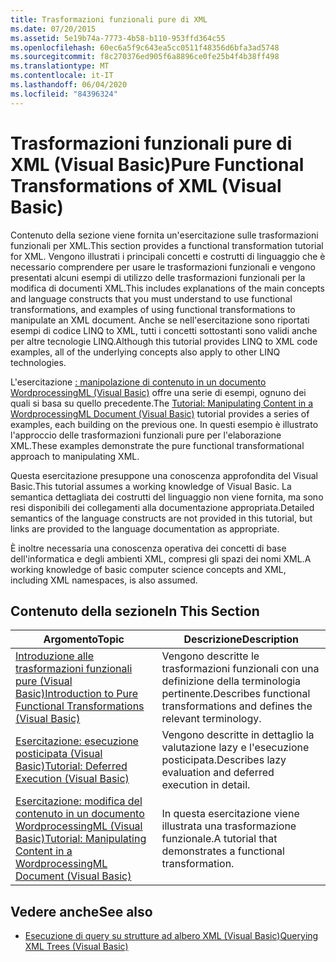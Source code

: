```yaml
---
title: Trasformazioni funzionali pure di XML
ms.date: 07/20/2015
ms.assetid: 5e19b74a-7773-4b58-b110-953ffd364c55
ms.openlocfilehash: 60ec6a5f9c643ea5cc0511f48356d6bfa3ad5748
ms.sourcegitcommit: f8c270376ed905f6a8896ce0fe25b4f4b38ff498
ms.translationtype: MT
ms.contentlocale: it-IT
ms.lasthandoff: 06/04/2020
ms.locfileid: "84396324"
---
```

# <a name="pure-functional-transformations-of-xml-visual-basic"></a><span data-ttu-id="e288c-102">Trasformazioni funzionali pure di XML (Visual Basic)</span><span class="sxs-lookup"><span data-stu-id="e288c-102">Pure Functional Transformations of XML (Visual Basic)</span></span>
<span data-ttu-id="e288c-103">Contenuto della sezione viene fornita un'esercitazione sulle trasformazioni funzionali per XML.</span><span class="sxs-lookup"><span data-stu-id="e288c-103">This section provides a functional transformation tutorial for XML.</span></span> <span data-ttu-id="e288c-104">Vengono illustrati i principali concetti e costrutti di linguaggio che è necessario comprendere per usare le trasformazioni funzionali e vengono presentati alcuni esempi di utilizzo delle trasformazioni funzionali per la modifica di documenti XML.</span><span class="sxs-lookup"><span data-stu-id="e288c-104">This includes explanations of the main concepts and language constructs that you must understand to use functional transformations, and examples of using functional transformations to manipulate an XML document.</span></span> <span data-ttu-id="e288c-105">Anche se nell'esercitazione sono riportati esempi di codice LINQ to XML, tutti i concetti sottostanti sono validi anche per altre tecnologie LINQ.</span><span class="sxs-lookup"><span data-stu-id="e288c-105">Although this tutorial provides LINQ to XML code examples, all of the underlying concepts also apply to other LINQ technologies.</span></span>  
  
 <span data-ttu-id="e288c-106">L'esercitazione [: manipolazione di contenuto in un documento WordprocessingML (Visual Basic)](tutorial-manipulating-content-in-a-wordprocessingml-document.md) offre una serie di esempi, ognuno dei quali si basa su quello precedente.</span><span class="sxs-lookup"><span data-stu-id="e288c-106">The [Tutorial: Manipulating Content in a WordprocessingML Document (Visual Basic)](tutorial-manipulating-content-in-a-wordprocessingml-document.md) tutorial provides a series of examples, each building on the previous one.</span></span> <span data-ttu-id="e288c-107">In questi esempio è illustrato l'approccio delle trasformazioni funzionali pure per l'elaborazione XML.</span><span class="sxs-lookup"><span data-stu-id="e288c-107">These examples demonstrate the pure functional transformational approach to manipulating XML.</span></span>  
  
 <span data-ttu-id="e288c-108">Questa esercitazione presuppone una conoscenza approfondita del Visual Basic.</span><span class="sxs-lookup"><span data-stu-id="e288c-108">This tutorial assumes a working knowledge of Visual Basic.</span></span> <span data-ttu-id="e288c-109">La semantica dettagliata dei costrutti del linguaggio non viene fornita, ma sono resi disponibili dei collegamenti alla documentazione appropriata.</span><span class="sxs-lookup"><span data-stu-id="e288c-109">Detailed semantics of the language constructs are not provided in this tutorial, but links are provided to the language documentation as appropriate.</span></span>  
  
 <span data-ttu-id="e288c-110">È inoltre necessaria una conoscenza operativa dei concetti di base dell'informatica e degli ambienti XML, compresi gli spazi dei nomi XML.</span><span class="sxs-lookup"><span data-stu-id="e288c-110">A working knowledge of basic computer science concepts and XML, including XML namespaces, is also assumed.</span></span>  
  
## <a name="in-this-section"></a><span data-ttu-id="e288c-111">Contenuto della sezione</span><span class="sxs-lookup"><span data-stu-id="e288c-111">In This Section</span></span>  
  
|<span data-ttu-id="e288c-112">Argomento</span><span class="sxs-lookup"><span data-stu-id="e288c-112">Topic</span></span>|<span data-ttu-id="e288c-113">Descrizione</span><span class="sxs-lookup"><span data-stu-id="e288c-113">Description</span></span>|  
|-----------|-----------------|  
|[<span data-ttu-id="e288c-114">Introduzione alle trasformazioni funzionali pure (Visual Basic)</span><span class="sxs-lookup"><span data-stu-id="e288c-114">Introduction to Pure Functional Transformations (Visual Basic)</span></span>](introduction-to-pure-functional-transformations.md)|<span data-ttu-id="e288c-115">Vengono descritte le trasformazioni funzionali con una definizione della terminologia pertinente.</span><span class="sxs-lookup"><span data-stu-id="e288c-115">Describes functional transformations and defines the relevant terminology.</span></span>|  
|[<span data-ttu-id="e288c-116">Esercitazione: esecuzione posticipata (Visual Basic)</span><span class="sxs-lookup"><span data-stu-id="e288c-116">Tutorial: Deferred Execution (Visual Basic)</span></span>](tutorial-deferred-execution.md)|<span data-ttu-id="e288c-117">Vengono descritte in dettaglio la valutazione lazy e l'esecuzione posticipata.</span><span class="sxs-lookup"><span data-stu-id="e288c-117">Describes lazy evaluation and deferred execution in detail.</span></span>|  
|[<span data-ttu-id="e288c-118">Esercitazione: modifica del contenuto in un documento WordprocessingML (Visual Basic)</span><span class="sxs-lookup"><span data-stu-id="e288c-118">Tutorial: Manipulating Content in a WordprocessingML Document (Visual Basic)</span></span>](tutorial-manipulating-content-in-a-wordprocessingml-document.md)|<span data-ttu-id="e288c-119">In questa esercitazione viene illustrata una trasformazione funzionale.</span><span class="sxs-lookup"><span data-stu-id="e288c-119">A tutorial that demonstrates a functional transformation.</span></span>|  
  
## <a name="see-also"></a><span data-ttu-id="e288c-120">Vedere anche</span><span class="sxs-lookup"><span data-stu-id="e288c-120">See also</span></span>

- [<span data-ttu-id="e288c-121">Esecuzione di query su strutture ad albero XML (Visual Basic)</span><span class="sxs-lookup"><span data-stu-id="e288c-121">Querying XML Trees (Visual Basic)</span></span>](querying-xml-trees.md)
